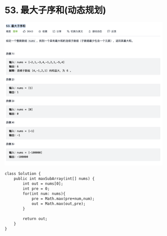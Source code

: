 # 53. 最大子序和\(动态规划\)

![](../../../.gitbook/assets/tu-pian-%20%2854%29.png)

```text
class Solution {
    public int maxSubArray(int[] nums) {
        int out = nums[0];
        int pre = 0;
        for(int num: nums){
            pre = Math.max(pre+num,num);
            out = Math.max(out,pre);
        }

        return out;
    }
}
```

